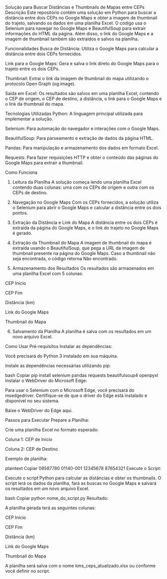 Solução para Buscar Distâncias e Thumbnails de Mapas entre CEPs
Descrição
Este repositório contém uma solução em Python para buscar a distância entre dois CEPs no Google Maps e obter a imagem de thumbnail do trajeto, salvando os dados em uma planilha Excel. O código usa o Selenium para navegar no Google Maps e BeautifulSoup para extrair informações do HTML da página. Além disso, o link do Google Maps e a imagem de thumbnail também são extraídos e salvos na planilha.

Funcionalidades
Busca de Distância: Utiliza o Google Maps para calcular a distância entre dois CEPs fornecidos.

Link para o Google Maps: Gera e salva o link direto do Google Maps para o trajeto entre os dois CEPs.

Thumbnail: Extrai o link da imagem de thumbnail do mapa utilizando o protocolo Open Graph (og:image).

Saída em Excel: Os resultados são salvos em uma planilha Excel, contendo o CEP de origem, o CEP de destino, a distância, o link para o Google Maps e o link da thumbnail do mapa.

Tecnologias Utilizadas
Python: A linguagem principal utilizada para implementar a solução.

Selenium: Para automação do navegador e interações com o Google Maps.

BeautifulSoup: Para parseamento e extração de dados da página HTML.

Pandas: Para manipulação e armazenamento dos dados em formato Excel.

Requests: Para fazer requisições HTTP e obter o conteúdo das páginas do Google Maps para extrair a thumbnail.

Como Funciona
1. Leitura da Planilha
A solução começa lendo uma planilha Excel contendo duas colunas: uma com os CEPs de origem e outra com os CEPs de destino.

2. Navegação no Google Maps
Com os CEPs fornecidos, a solução utiliza o Selenium para abrir o Google Maps e calcular a distância entre os dois pontos.

3. Extração da Distância e Link do Mapa
A distância entre os dois CEPs é extraída da página do Google Maps, e o link do trajeto no Google Maps é gerado.

4. Extração da Thumbnail do Mapa
A imagem de thumbnail do mapa é extraída usando o BeautifulSoup, que pega a URL da imagem de thumbnail presente na página do Google Maps. Caso a thumbnail não seja encontrada, o código retorna Não encontrado.

5. Armazenamento dos Resultados
Os resultados são armazenados em uma planilha Excel com 5 colunas:

CEP Início

CEP Fim

Distância (km)

Link do Google Maps

Thumbnail do Mapa

6. Salvamento da Planilha
A planilha é salva com os resultados em um novo arquivo Excel.

Como Usar
Pré-requisitos
Instalar as dependências:

Você precisará do Python 3 instalado em sua máquina.

Instale as dependências necessárias utilizando pip:

bash
Copiar
pip install selenium pandas requests beautifulsoup4 openpyxl
Instalar o WebDriver do Microsoft Edge:

Para usar o Selenium com o Microsoft Edge, você precisará do msedgedriver. Certifique-se de que o driver do Edge está instalado e disponível no seu sistema.

Baixe o WebDriver do Edge aqui.

Passos para Executar
Prepare a Planilha:

Crie uma planilha Excel no formato esperado:

Coluna 1: CEP de Início

Coluna 2: CEP de Destino

Exemplo de planilha:

plaintext
Copiar
08587780    01140-001
12345678    87654321
Execute o Script:

Execute o script Python para calcular as distâncias e obter os thumbnails. O script lerá os dados da planilha, fará as buscas no Google Maps e salvará os resultados em um novo arquivo Excel.

bash
Copiar
python nome_do_script.py
Resultado:

A planilha gerada terá as seguintes colunas:

CEP Início

CEP Fim

Distância (km)

Link do Google Maps

Thumbnail do Mapa

A planilha será salva com o nome kms_ceps_atualizado.xlsx ou conforme você definir no script.

